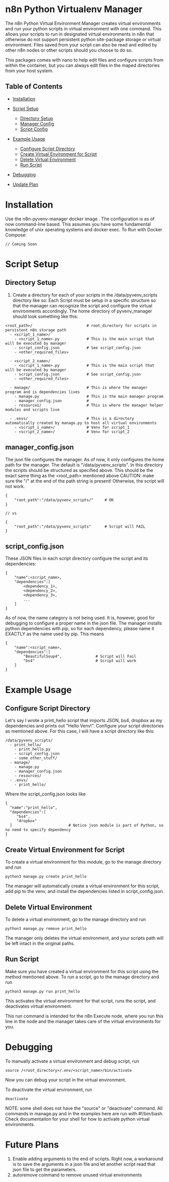 # n8n Python Virtualenv Manager

The n8n Python Virtual Environment Manager creates virtual environments and run your python scripts in virtual environment with one command. This allows your scripts to run in designated virtual environments in n8n that otherwise do not support persistent python site-package storage or virtual environment. Files saved from your script can also be read and edited by other n8n nodes or other scripts should you choose to do so. 

This packages comes with nano to help edit files and configure scripts from within the container, but you can always edit files in the maped directories from your host system. 

## Table of Contents
- [Installation](#Installation)
- [Script Setup](#Script-Setup)
  - [Directory Setup](##Directory-Setup)
  - [Manager Config](##manager_config.json)
  - [Script Config](##script_config.json)
- [Example Usage](#Example-Usage)
  - [Configure Script Directory](##Configure-Script-Directory)
  - [Create Virtual Environment for Script](##Create-Virtual-Environment-for-Script)
  - [Delete Virtual Environment](##Delete-Virtual-Environment)
  - [Run Script](##Run-Script)
  
- [Debugging](#Debugging)
- [Update Plan](#Update-Plan)

# Installation
Use the n8n-pyvenv-manager docker image . The configuration is as of now command-line based. This assumes you have some fundamental knowledge of unix operating systems and docker exec.
To Run with Docker Compose:

```
// Coming Soon
```

# Script Setup
## Directory Setup
1. Create a directory for each of your scripts in the /data/pyvenv_scripts directory like so:
   Each Script must be setup in a specific structure so that the manager can recognize the script and configure the virtual environments accordingly. The home directory of pyvenv_manager should look something like this: 
```
<root_path>/                        # root_directory for scripts in persistent n8n storage path
  - <script_1_name>/
    - <script_1_name>.py            # This is the main script that will be executed by manager
    - script_config.json            # See script_config.json
    - <other_required_files>

  - <script_2_name>/
    - <script_1_name>.py            # This is the main script that will be executed by manager
    - script_config.json            # See script_config.json
    - <other_required_files>

  - manage/                         # This is where the manager program and is dependencies lives
    - manage.py                     # This is the main manager program
    - manager_config.json           # 
    - resources/                    # This is where the manager helper modules and scripts live

  - .envs/                          # This is a directory automatically created by manage.py to host all virtual environments
    - <script_1_name>/              # Venv for script_1
    - <script_2_name>/              # Venv for script_2
```

## manager_config.json

The json file configures the manager. As of now, it only configures the home path for the manager. The default is "/data/pyvenv_scripts". In this directory the scripts should be structured as specified above. This should be the exact same thing as the <root_path> mentioned above
CAUTION: make sure the "/" at the end of the path string is present! Otherwise, the script will not work. 
```
{
    "root_path":"/data/pyvenv_scripts/"     # OK
}

// vs

{
    "root_path":"/data/pyvenv_scripts"      # Script will FAIL
}
```
## script_config.json
These JSON files in each script directory configure the script and its dependencies:
```
{
    "name":<script_name>,
    "dependencies":[
        <dependency_1>,
        <dependency_2>,
        <dependency_3>,
        ...
    ]
}
```
As of now, the name category is not being used. It is, however, good for debugging to configure a proper name in the json file. 
The manager installs python dependencies with pip, so for each dependency, please name it EXACTLY as the name used by pip. This means
```
{
    "name":<script_name>,
    "dependencies":[
        "BeautifulSoup4",               # Script will Fail
        "bs4"                           # Script will work
    ]
}
```

# Example Usage
## Configure Script Directory
Let's say I wrote a print_hello script that imports JSON, bs4, dropbox as my dependencies and prints out "Hello Venv!". Configure your script directories as mentioned above. For this case, I will have a script directory like this: 
```
/data/pyvenv_scripts/
  - print_hello/
    - print_hello.py
    - script_config.json
    - some_other_stuff/
  - manage/
    - manage.py
    - manager_config.json
    - resources/
  - .envs/
    - print_hello/
```
Where the script_config.json looks like
```
{
  "name":"print_hello",
  "dependencies":[
     "bs4",
     "dropbox"
  ]                         # Notice json module is part of Python, so no need to specify dependency
}
```

## Create Virtual Environment for Script

To create a virtual environment for this module, go to the manage directory and run
```
python3 manage.py create print_hello
```
The manager will automatically create a virtual environment for this script, add pip to the venv, and install the dependencies listed in script_config.json. 

## Delete Virtual Environment

To delete a virtual environment, go to the manage directory and run
```
python3 manage.py remove print_hello
```
The manager only deletes the virtual environment, and your scripts path will be left intact in the original paths. 

## Run Script
Make sure you have created a virtual environment for this script using the method mentioned above. 
To run a script, go to the manage directory and run
```
python3 manage.py run print_hello
```
This activates the virtual environment for that script, runs the script, and deactivates virtual environment. 

This run command is intended for the n8n Execute node, where you run this line in the node and the manager takes care of the virtual environments for you. 

# Debugging
To manually activate a virtual environment and debug script, run
```
source /<root_directory>/.env/<script_name>/bin/activate
```
Now you can debug your script in the virtual environment.  

To deactivate the virtual environment, run
```
deactivate
```
NOTE: some shell does not have the "source" or "deactivate" command. All commands in manage.py and in the examples here are run with #!/bin/bash. Check documentaiton for your shell for how to activate python virtual environments. 

# Future Plans
1. Enable adding arguments to the end of scripts. Right now, a workaround is to save the arguments in a json file and let another script read that json file to get the parameters. 
2. autoremove command to remove unused virtual environments